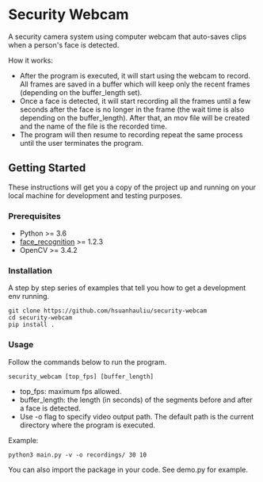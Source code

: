 # Security Webcam

A security camera system using computer webcam that auto-saves clips when a person's face is detected.

How it works:
- After the program is executed, it will start using the webcam to record. All frames are saved in a buffer which will keep only the recent frames (depending on the buffer_length set).
- Once a face is detected, it will start recording all the frames until a few seconds after the face is no longer in the frame (the wait time is also depending on the buffer_length). After that, an mov file will be created and the name of the file is the recorded time.
- The program will then resume to recording repeat the same process until the user terminates the program.

## Getting Started

These instructions will get you a copy of the project up and running on your local machine for development and testing purposes.

### Prerequisites

- Python >= 3.6
- [face_recognition](https://github.com/ageitgey/face_recognition) >= 1.2.3
- OpenCV >= 3.4.2

### Installation

A step by step series of examples that tell you how to get a development env running.

```
git clone https://github.com/hsuanhauliu/security-webcam
cd security-webcam
pip install .
```

### Usage

Follow the commands below to run the program.

```
security_webcam [top_fps] [buffer_length]
```
- top_fps: maximum fps allowed.
- buffer_length: the length (in seconds) of the segments before and after a face is detected.
- Use -o flag to specify video output path. The default path is the current directory where the program is executed.

Example:
```
python3 main.py -v -o recordings/ 30 10
```

You can also import the package in your code. See demo.py for example.
